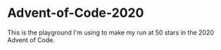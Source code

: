 # Advent-of-Code-2020

This is the playground I'm using to make my run at 50 stars in the 2020 Advent of Code.
